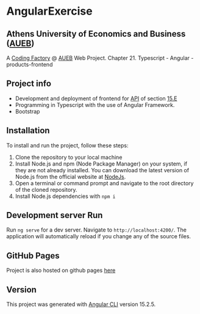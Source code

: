 # AngularExercise

## Athens University of Economics and Business ([AUEB](https://aueb.gr/))
A [Coding Factory](https://codingfactory.aueb.gr/) @ [AUEB](https://aueb.gr/) Web Project. Chapter 21. Typescript - Angular - products-frontend

## Project info
- Development and deployment of frontend for [API](https://codingfactory.ddns.net/api-docs/) of section [15.Ε](https://edudz.elearning.aueb.gr/mod/resource/view.php?id=9852)
- Programming in Typescript with the use of Angular Framework.
- Bootstrap

## Installation
To install and run the project, follow these steps:
1. Clone the repository to your local machine
2. Install Node.js and npm (Node Package Manager) on your system, if they are not already installed. You can download the latest version of Node.js from the official website at [NodeJs](https://nodejs.org/en/download/). 
4. Open a terminal or command prompt and navigate to the root directory of the cloned repository.
5. Install Node.js dependencies with `npm i`

## Development server Run
Run `ng serve` for a dev server. Navigate to `http://localhost:4200/`. The application will automatically reload if you change any of the source files.

## GitHub Pages
Project is also hosted on github pages [here](https://github.com/KountourisPanagiotis/products-frontend/tree/gh-pages)

## Version
This project was generated with [Angular CLI](https://github.com/angular/angular-cli) version 15.2.5.

